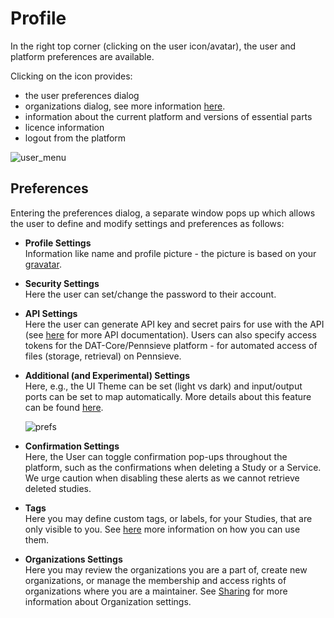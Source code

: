 # Profile

In the right top corner (clicking on the user icon/avatar), the user and platform preferences are available.

Clicking on the icon provides:

* the user preferences dialog
* organizations dialog, see more information [here](/docs/study_setup/sharestudy.md#organization).
* information about the current platform and versions of essential parts
* licence information
* logout from the platform

![user_menu](https://user-images.githubusercontent.com/18575092/223439622-ca90f973-29dc-4317-8a90-3b7eeac075e3.png ':size=200%')

## Preferences
Entering the preferences dialog, a separate window pops up which allows the user to define and modify settings and preferences as follows:

* __Profile Settings__ <br/>
  Information like name and profile picture - the picture is based on your [gravatar](https://en.gravatar.com/).

* __Security Settings__ <br/>
  Here the user can set/change the password to their account.

* __API Settings__ <br/>
  Here the user can generate API key and secret pairs for use with the API (see [here](https://itisfoundation.github.io/osparc-simcore-python-client/#/) for more API documentation). Users can also specify access tokens for the DAT-Core/Pennsieve platform - for automated access of files (storage, retrieval) on Pennsieve.

* __Additional (and Experimental) Settings__ <br/>
  Here, e.g., the UI Theme can be set (light vs dark) and input/output ports can be set to map automatically. More details about this feature can be found [here](docs/study_setup/connecting_services?id=auto-connect-option).

  ![prefs](https://user-images.githubusercontent.com/18575092/223441101-19c2b0d1-8fe9-438e-934a-cee9fd745289.png ':size=600') <br/>

* __Confirmation Settings__ <br/>
  Here, the User can toggle confirmation pop-ups throughout the platform, such as the confirmations when deleting a Study or a Service. We urge caution when disabling these alerts as we cannot retrieve deleted studies.

* __Tags__ <br/>
  Here you may define custom tags, or labels, for your Studies, that are only visible to you. See [here](/docs/platform_introduction/user_setup/annotations.md#tags) more information on how you can use them.

* __Organizations Settings__ <br/>
  Here you may review the organizations you are a part of, create new organizations, or manage the membership and access rights of organizations where you are a maintainer. See [Sharing](/docs/study_setup/sharestudy.md) for more information about Organization settings. 